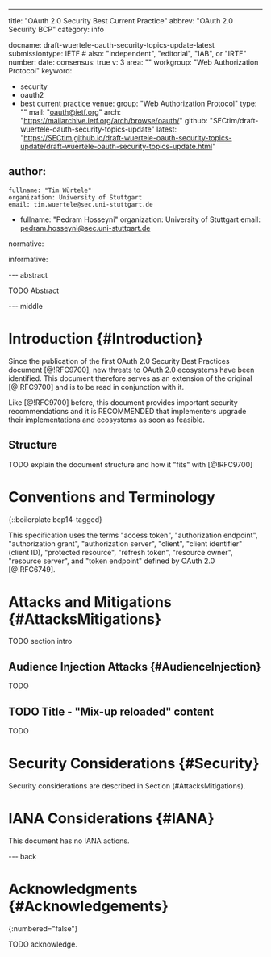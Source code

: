 ---
title: "OAuth 2.0 Security Best Current Practice"
abbrev: "OAuth 2.0 Security BCP"
category: info

docname: draft-wuertele-oauth-security-topics-update-latest
submissiontype: IETF  # also: "independent", "editorial", "IAB", or "IRTF"
number:
date:
consensus: true
v: 3
area: ""
workgroup: "Web Authorization Protocol"
keyword:
 - security
 - oauth2
 - best current practice
venue:
  group: "Web Authorization Protocol"
  type: ""
  mail: "oauth@ietf.org"
  arch: "https://mailarchive.ietf.org/arch/browse/oauth/"
  github: "SECtim/draft-wuertele-oauth-security-topics-update"
  latest: "https://SECtim.github.io/draft-wuertele-oauth-security-topics-update/draft-wuertele-oauth-security-topics-update.html"

author:
 -
    fullname: "Tim Würtele"
    organization: University of Stuttgart
    email: tim.wuertele@sec.uni-stuttgart.de
 -
    fullname: "Pedram Hosseyni"
    organization: University of Stuttgart
    email: pedram.hosseyni@sec.uni-stuttgart.de

normative:

informative:


--- abstract

TODO Abstract


--- middle

# Introduction {#Introduction}

Since the publication of the first OAuth 2.0 Security Best Practices
document [@!RFC9700], new threats to OAuth 2.0 ecosystems have been
identified. This document therefore serves as an extension of the
original [@!RFC9700] and is to be read in conjunction with it.

Like [@!RFC9700] before, this document provides important security
recommendations and it is RECOMMENDED that implementers upgrade their
implementations and ecosystems as soon as feasible.

## Structure

TODO explain the document structure and how it "fits" with [@!RFC9700]

# Conventions and Terminology

{::boilerplate bcp14-tagged}

This specification uses the terms "access token", "authorization
endpoint", "authorization grant", "authorization server", "client",
"client identifier" (client ID), "protected resource", "refresh
token", "resource owner", "resource server", and "token endpoint"
defined by OAuth 2.0 [@!RFC6749].

# Attacks and Mitigations {#AttacksMitigations}

TODO section intro

## Audience Injection Attacks {#AudienceInjection}

TODO

## TODO Title - "Mix-up reloaded" content

TODO

# Security Considerations {#Security}

Security considerations are described in Section (#AttacksMitigations).


# IANA Considerations {#IANA}

This document has no IANA actions.


--- back

# Acknowledgments {#Acknowledgements}
{:numbered="false"}

TODO acknowledge.
